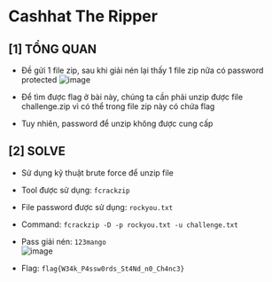 # Cashhat The Ripper

## [1] TỔNG QUAN

- Đề gửi 1 file zip, sau khi giải nén lại thấy 1 file zip nữa có password protected
  ![image](https://github.com/ngwinis/CTF_WRITEUPS/assets/127127056/eda7491c-3ace-48bb-98e2-df64e3479f01)

- Để tìm được flag ở bài này, chúng ta cần phải unzip được file challenge.zip vì có thể trong file zip này có chứa flag
- Tuy nhiên, password để unzip không được cung cấp

## [2] SOLVE

- Sử dụng kỹ thuật brute force để unzip file
- Tool được sử dụng: `fcrackzip`
- File password được sử dụng: `rockyou.txt`
- Command: `fcrackzip -D -p rockyou.txt -u challenge.txt`
- Pass giải nén: `123mango`<br>
  ![image](https://github.com/ngwinis/CTF_WRITEUPS/assets/127127056/3c4e571c-9da5-4100-aa52-b55bb78d69da)

- Flag: `flag{W34k_P4ssw0rds_St4Nd_n0_Ch4nc3}`
